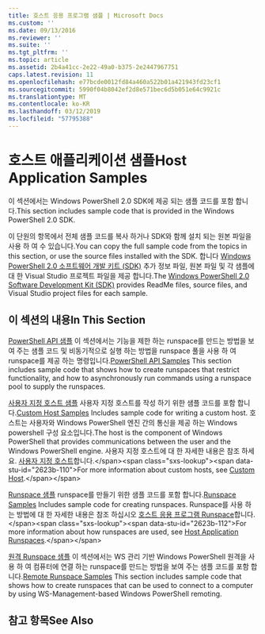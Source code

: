 ```yaml
---
title: 호스트 응용 프로그램 샘플 | Microsoft Docs
ms.custom: ''
ms.date: 09/13/2016
ms.reviewer: ''
ms.suite: ''
ms.tgt_pltfrm: ''
ms.topic: article
ms.assetid: 2b4a41cc-2e22-49a0-b375-2e2447967751
caps.latest.revision: 11
ms.openlocfilehash: e77bcde0012fd84a460a522b01a421943fd23cf1
ms.sourcegitcommit: 5990f04b8042ef2d8e571bec6d5b051e64c9921c
ms.translationtype: MT
ms.contentlocale: ko-KR
ms.lasthandoff: 03/12/2019
ms.locfileid: "57795388"
---
```

# <a name="host-application-samples"></a><span data-ttu-id="2623b-102">호스트 애플리케이션 샘플</span><span class="sxs-lookup"><span data-stu-id="2623b-102">Host Application Samples</span></span>

<span data-ttu-id="2623b-103">이 섹션에서는 Windows PowerShell 2.0 SDK에 제공 되는 샘플 코드를 포함 합니다.</span><span class="sxs-lookup"><span data-stu-id="2623b-103">This section includes sample code that is provided in the Windows PowerShell 2.0 SDK.</span></span>

 <span data-ttu-id="2623b-104">이 단원의 항목에서 전체 샘플 코드를 복사 하거나 SDK와 함께 설치 되는 원본 파일을 사용 하 여 수 있습니다.</span><span class="sxs-lookup"><span data-stu-id="2623b-104">You can copy the full sample code from the topics in this section, or use the source files installed with the SDK.</span></span> <span data-ttu-id="2623b-105">합니다 [Windows PowerShell 2.0 소프트웨어 개발 키트 (SDK)](https://www.microsoft.com/en-us/download/details.aspx?id=2560) 추가 정보 파일, 원본 파일 및 각 샘플에 대 한 Visual Studio 프로젝트 파일을 제공 합니다.</span><span class="sxs-lookup"><span data-stu-id="2623b-105">The [Windows PowerShell 2.0 Software Development Kit (SDK)](https://www.microsoft.com/en-us/download/details.aspx?id=2560) provides ReadMe files, source files, and Visual Studio project files for each sample.</span></span>

## <a name="in-this-section"></a><span data-ttu-id="2623b-106">이 섹션의 내용</span><span class="sxs-lookup"><span data-stu-id="2623b-106">In This Section</span></span>

 <span data-ttu-id="2623b-107">[PowerShell API 샘플](./windows-powershell-api-samples.md) 이 섹션에서는 기능을 제한 하는 runspace를 만드는 방법을 보여 주는 샘플 코드 및 비동기적으로 실행 하는 방법을 runspace 풀을 사용 하 여 runspace를 제공 하는 명령입니다.</span><span class="sxs-lookup"><span data-stu-id="2623b-107">[PowerShell API Samples](./windows-powershell-api-samples.md) This section includes sample code that shows how to create runspaces that restrict functionality, and how to asynchronously run commands using a runspace pool to supply the runspaces.</span></span>

 <span data-ttu-id="2623b-108">[사용자 지정 호스트 샘플](./custom-host-samples.md) 사용자 지정 호스트를 작성 하기 위한 샘플 코드를 포함 합니다.</span><span class="sxs-lookup"><span data-stu-id="2623b-108">[Custom Host Samples](./custom-host-samples.md) Includes sample code for writing a custom host.</span></span> <span data-ttu-id="2623b-109">호스트는 사용자와 Windows PowerShell 엔진 간의 통신을 제공 하는 Windows powershell 구성 요소입니다.</span><span class="sxs-lookup"><span data-stu-id="2623b-109">The host is the component of Windows PowerShell that provides communications between the user and the Windows PowerShell engine.</span></span> <span data-ttu-id="2623b-110">사용자 지정 호스트에 대 한 자세한 내용은 참조 하세요. [사용자 지정 호스트](https://msdn.microsoft.com/en-us/library/ee706563(v=vs.85).aspx)합니다.</span><span class="sxs-lookup"><span data-stu-id="2623b-110">For more information about custom hosts, see [Custom Host](https://msdn.microsoft.com/en-us/library/ee706563(v=vs.85).aspx).</span></span>

 <span data-ttu-id="2623b-111">[Runspace 샘플](./runspace-samples.md) runspace를 만들기 위한 샘플 코드를 포함 합니다.</span><span class="sxs-lookup"><span data-stu-id="2623b-111">[Runspace Samples](./runspace-samples.md) Includes sample code for creating runspaces.</span></span> <span data-ttu-id="2623b-112">Runspace를 사용 하는 방법에 대 한 자세한 내용은 참조 하십시오 [호스트 응용 프로그램 Runspace](https://msdn.microsoft.com/en-us/library/ee706563(v=vs.85).aspx)합니다.</span><span class="sxs-lookup"><span data-stu-id="2623b-112">For more information about how runspaces are used, see [Host Application Runspaces](https://msdn.microsoft.com/en-us/library/ee706563(v=vs.85).aspx).</span></span>

 <span data-ttu-id="2623b-113">[원격 Runspace 샘플](./remote-runspace-samples.md) 이 섹션에서는 WS 관리 기반 Windows PowerShell 원격을 사용 하 여 컴퓨터에 연결 하는 runspace를 만드는 방법을 보여 주는 샘플 코드를 포함 합니다.</span><span class="sxs-lookup"><span data-stu-id="2623b-113">[Remote Runspace Samples](./remote-runspace-samples.md) This section includes sample code that shows how to create runspaces that can be used to connect to a computer by using WS-Management-based Windows PowerShell remoting.</span></span>

## <a name="see-also"></a><span data-ttu-id="2623b-114">참고 항목</span><span class="sxs-lookup"><span data-stu-id="2623b-114">See Also</span></span>
